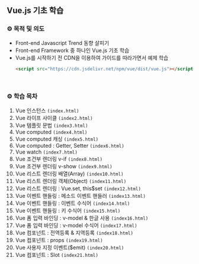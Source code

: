 ## Vue.js 기초 학습
### ⚙️ 목적 및 의도
- Front-end Javascript Trend 동향 살피기
- Front-end Framework 중 하나인 Vue.js 기초 학습
- Vue.js를 시작하기 전 CDN을 이용하여 가이드를 따라가면서 예제 학습
  ```html
  <script src="https://cdn.jsdelivr.net/npm/vue/dist/vue.js"></script>
  ```

<br>

### ⚙️ 학습 목차
1. Vue 인스턴스 `(index.html)`
2. Vue 라이프 사이클 `(index2.html)`
3. Vue 템플릿 문법 `(index3.html)`
4. Vue computed `(index4.html)`
5. Vue computed 캐싱 `(index5.html)`
6. Vue computed : Getter, Setter `(index6.html)`
7. Vue watch `(index7.html)`
8. Vue 조건부 렌더링 v-if `(index8.html)`
9. Vue 조건부 렌더링 v-show `(index9.html)`
10. Vue 리스트 렌더링 배열(Array) `(index10.html)`
11. Vue 리스트 렌더링 객체(Object) `(index11.html)`
12. Vue 리스트 렌더링 : Vue.set, this$set `(index12.html)`
13. Vue 이벤트 핸들링 : 메소드 이벤트 핸들러 `(index13.html)`
14. Vue 이벤트 핸들링 : 이벤트 수식어 `(index14.html)`
15. Vue 이벤트 핸들링 : 키 수식어 `(index15.html)`
16. Vue 폼 입력 바인딩 : v-model & 한글 사용 `(index16.html)`
17. Vue 폼 입력 바인딩 : v-model 수식어 `(index17.html)`
18. Vue 컴포넌트 : 전역등록 & 지역등록 `(index18.html)`
19. Vue 컴포넌트 : props `(index19.html)`
20. Vue 사용자 지정 이벤트($emit) `(index20.html)`
21. Vue 컴포넌트 : Slot `(index21.html)`